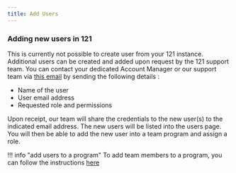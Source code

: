 ```yaml
---
title: Add Users
---
```

### Adding new users in 121

This is currently not possible to create user from your 121 instance. Additional users can be created and added upon request by the 121 support team. You can contact your dedicated Account Manager or our support team via <a href="mailto:support@121.global">this email</a> by sending the following details : 

- Name of the user
- User email address
- Requested role and permissions

Upon receipt, our team will share the credentials to the new user(s) to the indicated email address. The new users will be listed into the users page. You will then be able to add the new user into a team program and assign a role.


!!! info "add users to a program"
    To add team members to a program, you can follow the instructions [here](../add-team-members)